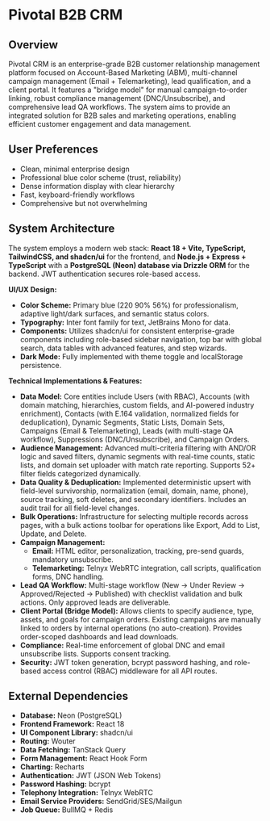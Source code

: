 # Pivotal B2B CRM

## Overview

Pivotal CRM is an enterprise-grade B2B customer relationship management platform focused on Account-Based Marketing (ABM), multi-channel campaign management (Email + Telemarketing), lead qualification, and a client portal. It features a "bridge model" for manual campaign-to-order linking, robust compliance management (DNC/Unsubscribe), and comprehensive lead QA workflows. The system aims to provide an integrated solution for B2B sales and marketing operations, enabling efficient customer engagement and data management.

## User Preferences

- Clean, minimal enterprise design
- Professional blue color scheme (trust, reliability)
- Dense information display with clear hierarchy
- Fast, keyboard-friendly workflows
- Comprehensive but not overwhelming

## System Architecture

The system employs a modern web stack: **React 18 + Vite, TypeScript, TailwindCSS, and shadcn/ui** for the frontend, and **Node.js + Express + TypeScript** with a **PostgreSQL (Neon) database via Drizzle ORM** for the backend. JWT authentication secures role-based access.

**UI/UX Design:**
- **Color Scheme:** Primary blue (220 90% 56%) for professionalism, adaptive light/dark surfaces, and semantic status colors.
- **Typography:** Inter font family for text, JetBrains Mono for data.
- **Components:** Utilizes shadcn/ui for consistent enterprise-grade components including role-based sidebar navigation, top bar with global search, data tables with advanced features, and step wizards.
- **Dark Mode:** Fully implemented with theme toggle and localStorage persistence.

**Technical Implementations & Features:**

- **Data Model:** Core entities include Users (with RBAC), Accounts (with domain matching, hierarchies, custom fields, and AI-powered industry enrichment), Contacts (with E.164 validation, normalized fields for deduplication), Dynamic Segments, Static Lists, Domain Sets, Campaigns (Email & Telemarketing), Leads (with multi-stage QA workflow), Suppressions (DNC/Unsubscribe), and Campaign Orders.
- **Audience Management:** Advanced multi-criteria filtering with AND/OR logic and saved filters, dynamic segments with real-time counts, static lists, and domain set uploader with match rate reporting. Supports 52+ filter fields categorized dynamically.
- **Data Quality & Deduplication:** Implemented deterministic upsert with field-level survivorship, normalization (email, domain, name, phone), source tracking, soft deletes, and secondary identifiers. Includes an audit trail for all field-level changes.
- **Bulk Operations:** Infrastructure for selecting multiple records across pages, with a bulk actions toolbar for operations like Export, Add to List, Update, and Delete.
- **Campaign Management:**
    - **Email:** HTML editor, personalization, tracking, pre-send guards, mandatory unsubscribe.
    - **Telemarketing:** Telnyx WebRTC integration, call scripts, qualification forms, DNC handling.
- **Lead QA Workflow:** Multi-stage workflow (New → Under Review → Approved/Rejected → Published) with checklist validation and bulk actions. Only approved leads are deliverable.
- **Client Portal (Bridge Model):** Allows clients to specify audience, type, assets, and goals for campaign orders. Existing campaigns are manually linked to orders by internal operations (no auto-creation). Provides order-scoped dashboards and lead downloads.
- **Compliance:** Real-time enforcement of global DNC and email unsubscribe lists. Supports consent tracking.
- **Security:** JWT token generation, bcrypt password hashing, and role-based access control (RBAC) middleware for all API routes.

## External Dependencies

- **Database:** Neon (PostgreSQL)
- **Frontend Framework:** React 18
- **UI Component Library:** shadcn/ui
- **Routing:** Wouter
- **Data Fetching:** TanStack Query
- **Form Management:** React Hook Form
- **Charting:** Recharts
- **Authentication:** JWT (JSON Web Tokens)
- **Password Hashing:** bcrypt
- **Telephony Integration:** Telnyx WebRTC
- **Email Service Providers:** SendGrid/SES/Mailgun
- **Job Queue:** BullMQ + Redis